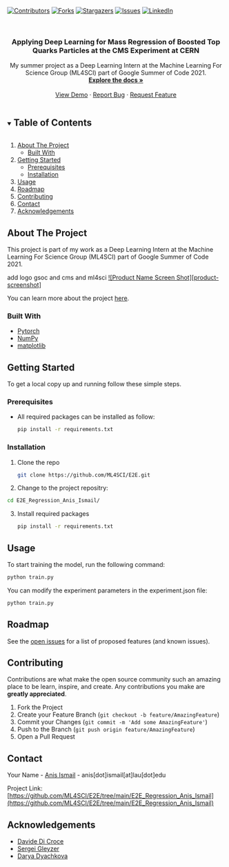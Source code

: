 <!--
*** To avoid retyping too much info. Do a search and replace for the following:
*** github_username, repo_name, twitter_handle, email, project_title, project_description
-->



<!-- PROJECT SHIELDS -->
[![Contributors][contributors-shield]][contributors-url]
[![Forks][forks-shield]][forks-url]
[![Stargazers][stars-shield]][stars-url]
[![Issues][issues-shield]][issues-url]
[![LinkedIn][linkedin-shield]][linkedin-url]

<!--[![MIT License][license-shield]][license-url] -->

<!-- PROJECT LOGO -->
<br />
<p align="center">
  <h3 align="center">Applying Deep Learning for Mass Regression of Boosted Top Quarks Particles at the CMS Experiment at CERN</h3>

  <p align="center">
My summer project as a Deep Learning Intern at the Machine Learning For Science Group (ML4SCI) part of Google Summer of Code 2021.
    <br />
    <a href="https://github.com/ML4SCI/E2E/tree/main/E2E_Regression_Anis_Ismail"><strong>Explore the docs »</strong></a>
    <br />
    <br />
    <a href="https://github.com/ML4SCI/E2E/tree/main/E2E_Regression_Anis_Ismail">View Demo</a>
    ·
    <a href="https://github.com/ML4SCI/E2E/issues">Report Bug</a>
    ·
    <a href="https://github.com/ML4SCI/E2E/issues">Request Feature</a>
  </p>
</p>



<!-- TABLE OF CONTENTS -->
<details open="open">
  <summary><h2 style="display: inline-block">Table of Contents</h2></summary>
  <ol>
    <li>
      <a href="#about-the-project">About The Project</a>
      <ul>
        <li><a href="#built-with">Built With</a></li>
      </ul>
    </li>
    <li>
      <a href="#getting-started">Getting Started</a>
      <ul>
        <li><a href="#prerequisites">Prerequisites</a></li>
        <li><a href="#installation">Installation</a></li>
      </ul>
    </li>
    <li><a href="#usage">Usage</a></li>
    <li><a href="#roadmap">Roadmap</a></li>
    <li><a href="#contributing">Contributing</a></li>
   <!-- <li><a href="#license">License</a></li> -->
    <li><a href="#contact">Contact</a></li>
    <li><a href="#acknowledgements">Acknowledgements</a></li>
  </ol>
</details>



<!-- ABOUT THE PROJECT -->
## About The Project
This project is part of my work as a Deep Learning Intern at the Machine Learning For Science Group (ML4SCI) part of Google Summer of Code 2021.

add logo gsoc and cms and ml4sci
[![Product Name Screen Shot][product-screenshot]](https://example.com)

You can learn more about the project [here]().

### Built With

* [Pytorch](https://pytorch.org/)
* [NumPy](https://numpy.org/)
* [matplotlib](https://matplotlib.org/)


<!-- GETTING STARTED -->
## Getting Started

To get a local copy up and running follow these simple steps.

### Prerequisites

* All required packages can be installed as follow:
  ```sh
  pip install -r requirements.txt
  ```

### Installation

1. Clone the repo
   ```sh
   git clone https://github.com/ML4SCI/E2E.git
   ```
2. Change to the project repositry:
 ```sh
 cd E2E_Regression_Anis_Ismail/
 
 ```

3. Install required packages
   ```sh
   pip install -r requirements.txt
   ```

<!-- USAGE EXAMPLES -->
## Usage

To start training the model, run the following command:
   ```sh
   python train.py
   ```
You can modify the experiment parameters in the experiment.json file:
   ```sh
   python train.py
   ```

<!-- ROADMAP -->
## Roadmap


See the [open issues](https://github.com/github_username/repo_name/issues) for a list of proposed features (and known issues).



<!-- CONTRIBUTING -->
## Contributing

Contributions are what make the open source community such an amazing place to be learn, inspire, and create. Any contributions you make are **greatly appreciated**.

1. Fork the Project
2. Create your Feature Branch (`git checkout -b feature/AmazingFeature`)
3. Commit your Changes (`git commit -m 'Add some AmazingFeature'`)
4. Push to the Branch (`git push origin feature/AmazingFeature`)
5. Open a Pull Request



<!-- LICENSE 
## License

Distributed under the MIT License. See `LICENSE` for more information.
-->


<!-- CONTACT -->
## Contact

Your Name - [Anis Ismail](https://linkedin.com/in/anisdimail) - anis[dot]ismail[at]lau[dot]edu

Project Link: [https://github.com/ML4SCI/E2E/tree/main/E2E_Regression_Anis_Ismail](https://github.com/ML4SCI/E2E/tree/main/E2E_Regression_Anis_Ismail)



<!-- ACKNOWLEDGEMENTS -->
## Acknowledgements

* [Davide Di Croce](https://ch.linkedin.com/in/davide-di-croce-2840961a3)
* [Sergei Gleyzer](https://www.linkedin.com/in/sergei-v-gleyzer-a72b772)
* [Darya Dyachkova](https://www.linkedin.com/in/darya-dyachkova)





<!-- MARKDOWN LINKS & IMAGES -->
<!-- https://www.markdownguide.org/basic-syntax/#reference-style-links -->
[contributors-shield]: https://img.shields.io/github/contributors/ML4SCI/E2E.svg?style=for-the-badge
[contributors-url]: https://github.com/ML4SCI/E2E/graphs/contributors
[forks-shield]: https://img.shields.io/github/forks/ML4SCI/E2E.svg?style=for-the-badge
[forks-url]: https://github.com/ML4SCI/E2E/network/members
[stars-shield]: https://img.shields.io/github/stars/ML4SCI/E2E.svg?style=for-the-badge
[stars-url]: https://github.com/ML4SCI/E2E/stargazers
[issues-shield]: https://img.shields.io/github/issues/ML4SCI/E2E.svg?style=for-the-badge
[issues-url]: https://github.com/ML4SCI/E2E/issues
[linkedin-shield]: https://img.shields.io/badge/-LinkedIn-black.svg?style=for-the-badge&logo=linkedin&colorB=555
[linkedin-url]: https://linkedin.com/in/anisdimail
<!--[license-shield]: https://img.shields.io/github/license/github_username/repo.svg?style=for-the-badge
[license-url]: https://github.com/github_username/repo_name/blob/master/LICENSE.txt -->
